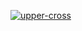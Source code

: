 [![upper-cross](https://github.com/j-gaze/actions-learn2/actions/workflows/upper-cross.yml/badge.svg)](https://github.com/j-gaze/actions-learn2/actions/workflows/upper-cross.yml)

